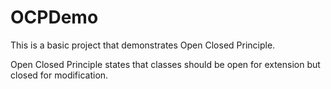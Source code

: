 # OCPDemo

This is a basic project that demonstrates Open Closed Principle. 

Open Closed Principle states that classes should be open for extension but closed for modification. 

